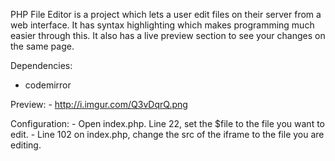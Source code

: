 PHP File Editor is a project which lets a user edit files on their server from a web interface. It has syntax highlighting which makes programming much easier through this. It also has a live preview section to see your changes on the same page. 

Dependencies: 
 - codemirror
 
 Preview: 
	- http://i.imgur.com/Q3vDqrQ.png
	
Configuration: 
	- Open index.php. Line 22, set the $file to the file you want to edit. 
	- Line 102 on index.php, change the src of the iframe to the file you are editing. 